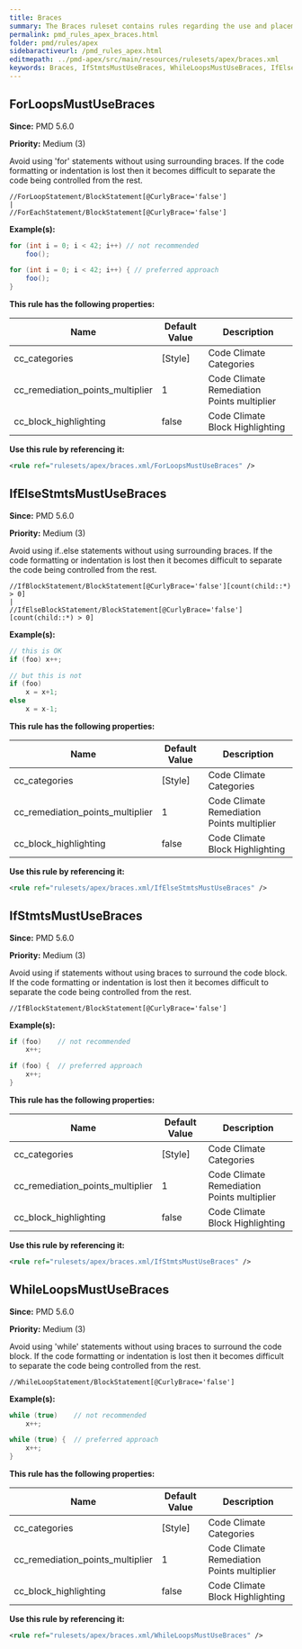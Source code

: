```yaml
---
title: Braces
summary: The Braces ruleset contains rules regarding the use and placement of braces.
permalink: pmd_rules_apex_braces.html
folder: pmd/rules/apex
sidebaractiveurl: /pmd_rules_apex.html
editmepath: ../pmd-apex/src/main/resources/rulesets/apex/braces.xml
keywords: Braces, IfStmtsMustUseBraces, WhileLoopsMustUseBraces, IfElseStmtsMustUseBraces, ForLoopsMustUseBraces
---
```

## ForLoopsMustUseBraces

**Since:** PMD 5.6.0

**Priority:** Medium (3)

Avoid using 'for' statements without using surrounding braces. If the code formatting or
indentation is lost then it becomes difficult to separate the code being controlled
from the rest.

```
//ForLoopStatement/BlockStatement[@CurlyBrace='false']
|
//ForEachStatement/BlockStatement[@CurlyBrace='false']
```

**Example(s):**

``` java
for (int i = 0; i < 42; i++) // not recommended
    foo();

for (int i = 0; i < 42; i++) { // preferred approach
    foo();
}
```

**This rule has the following properties:**

|Name|Default Value|Description|
|----|-------------|-----------|
|cc_categories|[Style]|Code Climate Categories|
|cc_remediation_points_multiplier|1|Code Climate Remediation Points multiplier|
|cc_block_highlighting|false|Code Climate Block Highlighting|

**Use this rule by referencing it:**
``` xml
<rule ref="rulesets/apex/braces.xml/ForLoopsMustUseBraces" />
```

## IfElseStmtsMustUseBraces

**Since:** PMD 5.6.0

**Priority:** Medium (3)

Avoid using if..else statements without using surrounding braces. If the code formatting
or indentation is lost then it becomes difficult to separate the code being controlled
from the rest.

```
//IfBlockStatement/BlockStatement[@CurlyBrace='false'][count(child::*) > 0]
|
//IfElseBlockStatement/BlockStatement[@CurlyBrace='false'][count(child::*) > 0]
```

**Example(s):**

``` java
// this is OK
if (foo) x++;

// but this is not
if (foo)
    x = x+1;
else
    x = x-1;
```

**This rule has the following properties:**

|Name|Default Value|Description|
|----|-------------|-----------|
|cc_categories|[Style]|Code Climate Categories|
|cc_remediation_points_multiplier|1|Code Climate Remediation Points multiplier|
|cc_block_highlighting|false|Code Climate Block Highlighting|

**Use this rule by referencing it:**
``` xml
<rule ref="rulesets/apex/braces.xml/IfElseStmtsMustUseBraces" />
```

## IfStmtsMustUseBraces

**Since:** PMD 5.6.0

**Priority:** Medium (3)

Avoid using if statements without using braces to surround the code block. If the code
formatting or indentation is lost then it becomes difficult to separate the code being
controlled from the rest.

```
//IfBlockStatement/BlockStatement[@CurlyBrace='false']
```

**Example(s):**

``` java
if (foo)    // not recommended
    x++;

if (foo) {  // preferred approach
    x++;
}
```

**This rule has the following properties:**

|Name|Default Value|Description|
|----|-------------|-----------|
|cc_categories|[Style]|Code Climate Categories|
|cc_remediation_points_multiplier|1|Code Climate Remediation Points multiplier|
|cc_block_highlighting|false|Code Climate Block Highlighting|

**Use this rule by referencing it:**
``` xml
<rule ref="rulesets/apex/braces.xml/IfStmtsMustUseBraces" />
```

## WhileLoopsMustUseBraces

**Since:** PMD 5.6.0

**Priority:** Medium (3)

Avoid using 'while' statements without using braces to surround the code block. If the code
formatting or indentation is lost then it becomes difficult to separate the code being
controlled from the rest.

```
//WhileLoopStatement/BlockStatement[@CurlyBrace='false']
```

**Example(s):**

``` java
while (true)    // not recommended
    x++;

while (true) {  // preferred approach
    x++;
}
```

**This rule has the following properties:**

|Name|Default Value|Description|
|----|-------------|-----------|
|cc_categories|[Style]|Code Climate Categories|
|cc_remediation_points_multiplier|1|Code Climate Remediation Points multiplier|
|cc_block_highlighting|false|Code Climate Block Highlighting|

**Use this rule by referencing it:**
``` xml
<rule ref="rulesets/apex/braces.xml/WhileLoopsMustUseBraces" />
```

